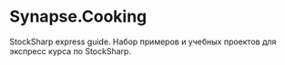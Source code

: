 # Synapse.Cooking
StockSharp express guide.
Набор примеров и учебных проектов для экспресс курса по StockSharp.
